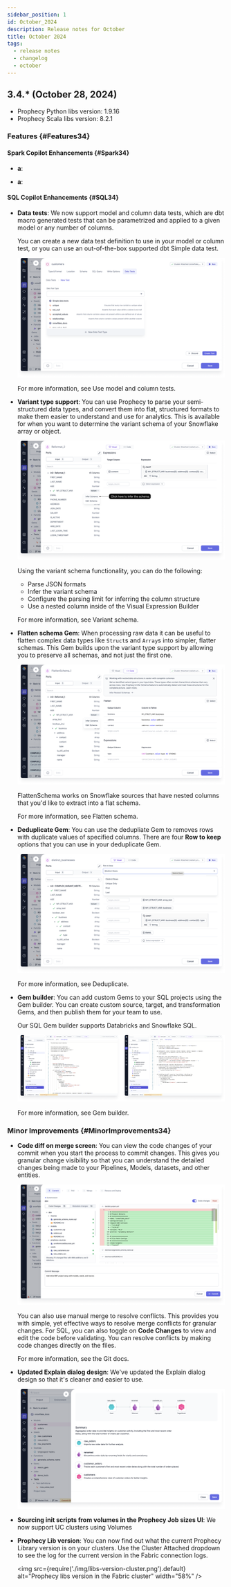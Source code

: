 ```yaml
---
sidebar_position: 1
id: October_2024
description: Release notes for October
title: October 2024
tags:
  - release notes
  - changelog
  - october
---
```


## 3.4.\* (October 28, 2024)

- Prophecy Python libs version: 1.9.16
- Prophecy Scala libs version: 8.2.1

### Features {#Features34}

#### Spark Copilot Enhancements {#Spark34}

- **a**:

- **a**:

#### SQL Copilot Enhancements {#SQL34}

- **Data tests**: We now support model and column data tests, which are dbt macro generated tests that can be parametrized and applied to a given model or any number of columns.

  You can create a new data test definition to use in your model or column test, or you can use an out-of-the-box supported dbt Simple data test.

  ![Create a new model test](./img/model-test-new-test.png)

  For more information, see Use model and column tests.

- **Variant type support**: You can use Prophecy to parse your semi-structured data types, and convert them into flat, structured formats to make them easier to understand and use for analytics. This is available for when you want to determine the variant schema of your Snowflake array or object.

  ![Schema and column selector](./img/variant-infer-schema.png)

  Using the variant schema functionality, you can do the following:

  - Parse JSON formats
  - Infer the variant schema
  - Configure the parsing limit for inferring the column structure
  - Use a nested column inside of the Visual Expression Builder

  For more information, see Variant schema.

- **Flatten schema Gem**: When processing raw data it can be useful to flatten complex data types like `Struct`s and `Array`s into simpler, flatter schemas. This Gem builds upon the variant type support by allowing you to preserve all schemas, and not just the first one.

  ![Input schema](./img/flatten_input.png)

  FlattenSchema works on Snowflake sources that have nested columns that you'd like to extract into a flat schema.

  For more information, see Flatten schema.

- **Deduplicate Gem**: You can use the dedupliate Gem to removes rows with duplicate values of specified columns. There are four **Row to keep** options that you can use in your deduplicate Gem.

  ![Deduplicate Row to keep](./img/deduplicate_row_to_keep.png)

  For more information, see Deduplicate.

- **Gem builder**: You can add custom Gems to your SQL projects using the Gem builder. You can create custom source, target, and transformation Gems, and then publish them for your team to use.

  Our SQL Gem builder supports Databricks and Snowflake SQL.

  ![Gem builder customize interface](./img/gem-builder-interface.png)

  For more information, see Gem builder.

### Minor Improvements {#MinorImprovements34}

- **Code diff on merge screen**: You can view the code changes of your commit when you start the process to commit changes. This gives you granular change visibility so that you can understand the detailed changes being made to your Pipelines, Models, datasets, and other entities.

  ![View Git code changes](./img/git-code-changes.png)

  You can also use manual merge to resolve conflicts. This provides you with simple, yet effective ways to resolve merge conflicts for granular changes. For SQL, you can also toggle on **Code Changes** to view and edit the code before validating. You can resolve conflicts by making code changes directly on the files.

  For more information, see the Git docs.

- **Updated Explain dialog design**: We've updated the Explain dialog design so that it's cleaner and easier to use.

  ![Explain summary design](./img/explain-summary-design.png)

- **Sourcing init scripts from volumes in the Prophecy Job sizes UI**: We now support UC clusters using Volumes

- **Prophecy Lib version**: You can now find out what the current Prophecy Library version is on your clusters. Use the Cluster Attached dropdown to see the log for the current version in the Fabric connection logs.

  <img src={require('./img/libs-version-cluster.png').default} alt="Prophecy libs version in the Fabric cluster" width="58%" />
